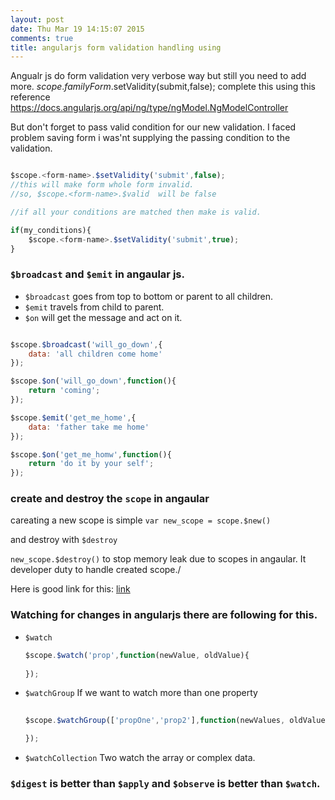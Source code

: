 ```yaml
---
layout: post
date: Thu Mar 19 14:15:07 2015
comments: true
title: angularjs form validation handling using
---
```


Angualr js do form validation very verbose way but still you need to add more.
$scope.familyForm.$setValidity(submit,false);
complete this using this reference https://docs.angularjs.org/api/ng/type/ngModel.NgModelController

But don't forget to pass valid condition for our new validation. I faced problem saving form i was'nt supplying the passing condition to the validation.


```javascript

$scope.<form-name>.$setValidity('submit',false);
//this will make form whole form invalid.
//so, $scope.<form-name>.$valid  will be false

//if all your conditions are matched then make is valid.

if(my_conditions){
	$scope.<form-name>.$setValidity('submit',true);
}

```

### `$broadcast` and `$emit` in angaular js.

- `$broadcast` goes from top to bottom or parent to all children.
- `$emit` travels from child to parent.
- `$on` will get the message and act on it. 

```javascript

$scope.$broadcast('will_go_down',{
	data: 'all children come home'
});

$scope.$on('will_go_down',function(){
	return 'coming';
});

$scope.$emit('get_me_home',{
	data: 'father take me home'
});

$scope.$on('get_me_homw',function(){
	return 'do it by your self';
});

```

### create and destroy the `scope` in angaular

careating a new scope is simple
`var new_scope = scope.$new() `

and destroy with `$destroy`

`new_scope.$destroy()` 
to stop memory leak due to scopes in angaular. It developer duty to handle created scope./

Here is good link for this: [link](http://www.toptal.com/angular-js/videos/javascript-video-tutorial-using-destroy-to-clean-up-scopes-in-angularjs)


### Watching for changes in angularjs there are following for this.
- `$watch`
	```javascript
	$scope.$watch('prop',function(newValue, oldValue){
			
	});

	```
- `$watchGroup` If we want to watch more than one property

	```javascript
		
	$scope.$watchGroup(['propOne','prop2'],function(newValues, oldValues){

	});
	```
- `$watchCollection` Two watch the array or complex data.


### `$digest` is better than `$apply` and `$observe` is better than `$watch`.



 







